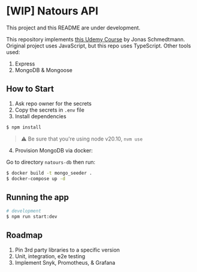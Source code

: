 # [WIP] Natours API

This project and this README are under development.

This repository implements [this Udemy Course](https://udemy.com/course/nodejs-express-mongodb-bootcamp/learn/) by Jonas Schmedtmann. Original project uses JavaScript, but this repo uses TypeScript. Other tools used:

1. Express
2. MongoDB & Mongoose

## How to Start

1. Ask repo owner for the secrets
2. Copy the secrets in `.env` file
3. Install dependencies

```bash
$ npm install
```

> ⚠️ Be sure that you're using node v20.10, `nvm use`

4. Provision MongoDB via docker:

Go to directory `natours-db` then run:

```bash
$ docker build -t mongo_seeder .
$ docker-compose up -d
```

## Running the app

```bash
# development
$ npm run start:dev
```

## Roadmap

1. Pin 3rd party libraries to a specific version
2. Unit, integration, e2e testing
3. Implement Snyk, Promotheus, & Grafana
